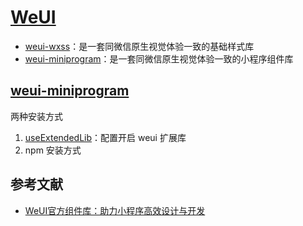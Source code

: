 # [WeUI](https://developers.weixin.qq.com/miniprogram/dev/platform-capabilities/extended/weui)

- [weui-wxss](https://github.com/Tencent/weui-wxss/)：是一套同微信原生视觉体验一致的基础样式库
- [weui-miniprogram](https://github.com/wechat-miniprogram/weui-miniprogram)：是一套同微信原生视觉体验一致的小程序组件库

## [weui-miniprogram](https://github.com/wechat-miniprogram/weui-miniprogram)

两种安装方式

1. [useExtendedLib](https://developers.weixin.qq.com/miniprogram/dev/reference/configuration/app.html#useExtendedLib)：配置开启 weui 扩展库
2. npm 安装方式

## 参考文献

- [WeUI官方组件库：助力小程序高效设计与开发](https://developers.weixin.qq.com/community/develop/article/doc/000a682d7e8cd8d42b6a9292e50013)
